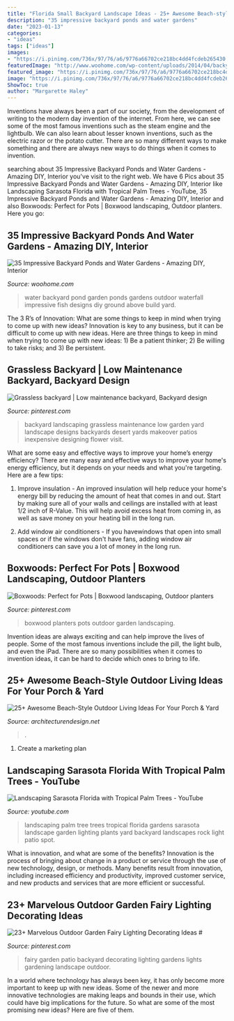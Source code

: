 ```yaml
---
title: "Florida Small Backyard Landscape Ideas - 25+ Awesome Beach-style Outdoor Living Ideas For Your Porch &amp; Yard"
description: "35 impressive backyard ponds and water gardens"
date: "2023-01-13"
categories:
- "ideas"
tags: ["ideas"]
images:
- "https://i.pinimg.com/736x/97/76/a6/9776a66702ce218bc4dd4fcdeb265430.jpg"
featuredImage: "http://www.woohome.com/wp-content/uploads/2014/04/backyard-pond-water-garden-34.jpg"
featured_image: "https://i.pinimg.com/736x/97/76/a6/9776a66702ce218bc4dd4fcdeb265430.jpg"
image: "https://i.pinimg.com/736x/97/76/a6/9776a66702ce218bc4dd4fcdeb265430.jpg"
ShowToc: true
author: "Margarette Haley"
---
```



Inventions have always been a part of our society, from the development of writing to the modern day invention of the internet. From here, we can see some of the most famous inventions such as the steam engine and the lightbulb. We can also learn about lesser known inventions, such as the electric razor or the potato cutter. There are so many different ways to make something and there are always new ways to do things when it comes to invention.

	

		
searching about 35 Impressive Backyard Ponds and Water Gardens - Amazing DIY, Interior you've visit to the right web. We have 6 Pics about 35 Impressive Backyard Ponds and Water Gardens - Amazing DIY, Interior like Landscaping Sarasota Florida with Tropical Palm Trees - YouTube, 35 Impressive Backyard Ponds and Water Gardens - Amazing DIY, Interior and also Boxwoods: Perfect for Pots | Boxwood landscaping, Outdoor planters. Here you go:
		
    
## 35 Impressive Backyard Ponds And Water Gardens - Amazing DIY, Interior

<img loading=lazy src="http://www.woohome.com/wp-content/uploads/2014/04/backyard-pond-water-garden-34.jpg" onerror="this.onerror=null;this.src='https://tse3.mm.bing.net/th?id=OIP.HqIs8JL5ShHhq5MjyG0ddQHaJ4&amp;pid=15.1';" alt="35 Impressive Backyard Ponds and Water Gardens - Amazing DIY, Interior">

_Source: woohome.com_

>water backyard pond garden ponds gardens outdoor waterfall impressive fish designs diy ground above build yard. 

	

The 3 R’s of Innovation: What are some things to keep in mind when trying to come up with new ideas?
Innovation is key to any business, but it can be difficult to come up with new ideas. Here are three things to keep in mind when trying to come up with new ideas: 1) Be a patient thinker; 2) Be willing to take risks; and 3) Be persistent.

    
## Grassless Backyard | Low Maintenance Backyard, Backyard Design

<img loading=lazy src="https://i.pinimg.com/736x/04/70/03/0470037fce47d78ba4477f56e56a0b59--grassless-landscaping-backyards-grassless-backyard-ideas.jpg" onerror="this.onerror=null;this.src='https://tse4.mm.bing.net/th?id=OIP.djqQZ6sBXOWEHxYxxxE_2AHaEK&amp;pid=15.1';" alt="Grassless backyard | Low maintenance backyard, Backyard design">

_Source: pinterest.com_

>backyard landscaping grassless maintenance low garden yard landscape designs backyards desert yards makeover patios inexpensive designing flower visit. 

	

What are some easy and effective ways to improve your home’s energy efficiency?
There are many easy and effective ways to improve your home's energy efficiency, but it depends on your needs and what you're targeting. Here are a few tips:
1. Improve insulation - An improved insulation will help reduce your home's energy bill by reducing the amount of heat that comes in and out. Start by making sure all of your walls and ceilings are installed with at least 1/2 inch of R-Value. This will help avoid excess heat from coming in, as well as save money on your heating bill in the long run.

2. Add window air conditioners - If you havewindows that open into small spaces or if the windows don't have fans, adding window air conditioners can save you a lot of money in the long run.

    
## Boxwoods: Perfect For Pots | Boxwood Landscaping, Outdoor Planters

<img loading=lazy src="https://i.pinimg.com/736x/87/d2/c8/87d2c87044a461ea519e8643386436c1--american-boxwood-boxwood-planters.jpg" onerror="this.onerror=null;this.src='https://tse2.mm.bing.net/th?id=OIP.HTMIxb4Edkv2-4_ehqXbDQHaLH&amp;pid=15.1';" alt="Boxwoods: Perfect for Pots | Boxwood landscaping, Outdoor planters">

_Source: pinterest.com_

>boxwood planters pots outdoor garden landscaping. 

	

Invention ideas are always exciting and can help improve the lives of people. Some of the most famous inventions include the pill, the light bulb, and even the iPad. There are so many possibilities when it comes to invention ideas, it can be hard to decide which ones to bring to life.

    
## 25+ Awesome Beach-Style Outdoor Living Ideas For Your Porch &amp; Yard

<img loading=lazy src="https://cdn.architecturendesign.net/wp-content/uploads/2015/07/AD-Beach-Style-Outdoor-Living-Ideas-08.jpg" onerror="this.onerror=null;this.src='https://tse4.mm.bing.net/th?id=OIP.7pMbefogice94IW7HUsOegHaJ3&amp;pid=15.1';" alt="25+ Awesome Beach-Style Outdoor Living Ideas For Your Porch &amp; Yard">

_Source: architecturendesign.net_

>. 

	

1. Create a marketing plan 

    
## Landscaping Sarasota Florida With Tropical Palm Trees - YouTube

<img loading=lazy src="http://i1.ytimg.com/vi/f07PLBiVRcI/maxresdefault.jpg" onerror="this.onerror=null;this.src='https://tse3.mm.bing.net/th?id=OIP.Ut9ZjFuimrgWtMP6KjYj0wHaEK&amp;pid=15.1';" alt="Landscaping Sarasota Florida with Tropical Palm Trees - YouTube">

_Source: youtube.com_

>landscaping palm tree trees tropical florida gardens sarasota landscape garden lighting plants yard backyard landscapes rock light patio spot. 

	

What is innovation, and what are some of the benefits?
Innovation is the process of bringing about change in a product or service through the use of new technology, design, or methods. Many benefits result from innovation, including increased efficiency and productivity, improved customer service, and new products and services that are more efficient or successful.

    
## 23+ Marvelous Outdoor Garden Fairy Lighting Decorating Ideas #

<img loading=lazy src="https://i.pinimg.com/736x/97/76/a6/9776a66702ce218bc4dd4fcdeb265430.jpg" onerror="this.onerror=null;this.src='https://tse2.mm.bing.net/th?id=OIP.10nqFJZLHG_GUwqByx6ExAHaLH&amp;pid=15.1';" alt="23+ Marvelous Outdoor Garden Fairy Lighting Decorating Ideas #">

_Source: pinterest.com_

>fairy garden patio backyard decorating lighting gardens lights gardening landscape outdoor. 

	

In a world where technology has always been key, it has only become more important to keep up with new ideas. Some of the newer and more innovative technologies are making leaps and bounds in their use, which could have big implications for the future. So what are some of the most promising new ideas? Here are five of them.

